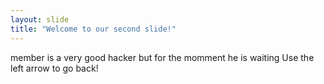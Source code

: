 ```yaml
---
layout: slide
title: "Welcome to our second slide!"
---
```

member is a very good hacker but for the momment he is waiting
Use the left arrow to go back!
